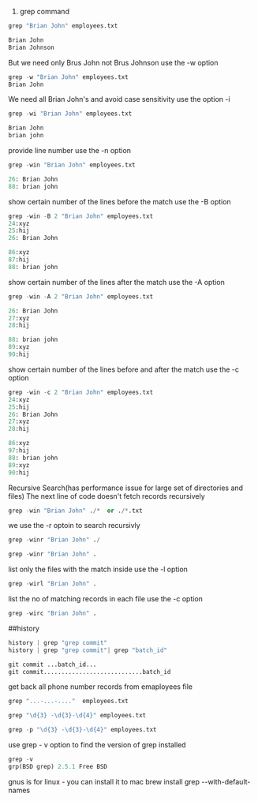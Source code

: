 1.  grep command
```py
grep "Brian John" employees.txt

Brian John
Brian Johnson
```
But we need only Brus John not Brus Johnson
use the -w option

```py
grep -w "Brian John" employees.txt
Brian John
```
We need all Brian John's and avoid case sensitivity
use the option -i

```py
grep -wi "Brian John" employees.txt

Brian John
brian john
```
provide line number 
use the -n option
```py
grep -win "Brian John" employees.txt

26: Brian John
88: brian john
```
show certain number of the lines before the match
use the -B option

```py
grep -win -B 2 "Brian John" employees.txt
24:xyz
25:hij
26: Brian John

86:xyz
87:hij
88: brian john
```

show certain number of the lines after the match
use the -A option

```py
grep -win -A 2 "Brian John" employees.txt

26: Brian John
27:xyz
28:hij

88: brian john
89:xyz
90:hij
```

show certain number of the lines before and after the match
use the -c option

```py
grep -win -c 2 "Brian John" employees.txt
24:xyz
25:hij
26: Brian John
27:xyz
28:hij

86:xyz
97:hij
88: brian john
89:xyz
90:hij
```
Recursive Search(has performance issue for large set of directories and files)
The next line of code doesn't fetch records recursively
```py
grep -win "Brian John" ./*  or ./*.txt
```
we use the -r optoin to search recursivly
```py
grep -winr "Brian John" ./

grep -winr "Brian John" .
```
list only the files with the match inside
use the -l option

```py
grep -wirl "Brian John" .
```
list the no of matching records in each file
use the -c option

```py
grep -wirc "Brian John" .
```

##history

```py
history | grep "grep commit"
history | grep "grep commit"| grep "batch_id"

git commit ...batch_id...
git commit............................batch_id

```

get back all phone number records from emaployees file

```py
grep "...-...-...."  employees.txt
```

```py
grep "\d{3} -\d{3}-\d{4}" employees.txt

grep -p "\d{3} -\d{3}-\d{4}" employees.txt
```
use grep - v option to find the version of grep installed

```py
grep -v 
grp(BSD grep) 2.5.1 Free BSD

```
gnus is for linux - you can install it to mac
brew install grep --with-default-names